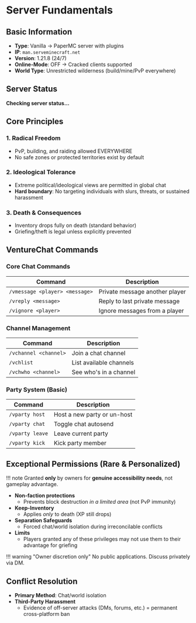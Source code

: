 <div id="announcement"></div>

# Server Fundamentals

## Basic Information

- **Type**: Vanilla → PaperMC server with plugins  
- **IP**: `man.serveminecraft.net`  
- **Version**: 1.21.8 (24/7)  
- **Online-Mode**: OFF → Cracked clients supported  
- **World Type**: Unrestricted wilderness (build/mine/PvP everywhere)  

## Server Status

<div id="serverstatus">
    <p><b>Checking server status...</b></p>
</div>

## Core Principles

### 1. Radical Freedom  
- PvP, building, and raiding allowed EVERYWHERE  
- No safe zones or protected territories exist by default  

### 2. Ideological Tolerance  
- Extreme political/ideological views are permitted in global chat  
- **Hard boundary**: No targeting individuals with slurs, threats, or sustained harassment  

### 3. Death & Consequences  
- Inventory drops fully on death (standard behavior)  
- Griefing/theft is legal unless explicitly prevented

## VentureChat Commands

### Core Chat Commands

| Command | Description |
|---------|-------------|
| `/vmessage <player> <message>` | Private message another player |
| `/vreply <message>` | Reply to last private message |
| `/vignore <player>` | Ignore messages from a player |

### Channel Management

| Command | Description |
|---------|-------------|
| `/vchannel <channel>` | Join a chat channel |
| `/vchlist` | List available channels |
| `/vchwho <channel>` | See who's in a channel |

### Party System (Basic)

| Command | Description |
|---------|-------------|
| `/vparty host` | Host a new party or un-host |
| `/vparty chat` | Toggle chat autosend |
| `/vparty leave` | Leave current party |
| `/vparty kick` | Kick party member |

## Exceptional Permissions (Rare & Personalized)

!!! note
    Granted **only** by owners for **genuine accessibility needs**, not gameplay advantage.

- **Non-faction protections**  
  - Prevents block destruction *in a limited area* (not PvP immunity)  
- **Keep-Inventory**  
  - Applies *only* to death (XP still drops)  
- **Separation Safeguards**  
  - Forced chat/world isolation during irreconcilable conflicts  
- **Limits**  
  - Players granted any of these privileges may not use them to their advantage for griefing  

!!! warning "Owner discretion only"
    No public applications. Discuss privately via DM.

## Conflict Resolution

- **Primary Method**: Chat/world isolation  
- **Third-Party Harassment**  
  - Evidence of off-server attacks (DMs, forums, etc.) = permanent cross-platform ban  